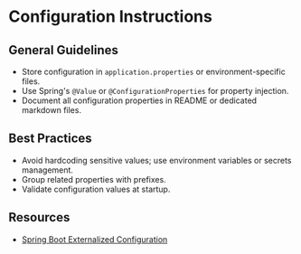 
# Configuration Instructions

## General Guidelines

- Store configuration in `application.properties` or environment-specific files.
- Use Spring's `@Value` or `@ConfigurationProperties` for property injection.
- Document all configuration properties in README or dedicated markdown files.

## Best Practices

- Avoid hardcoding sensitive values; use environment variables or secrets management.
- Group related properties with prefixes.
- Validate configuration values at startup.

## Resources

- [Spring Boot Externalized Configuration](https://docs.spring.io/spring-boot/docs/current/reference/html/application-properties.html)
